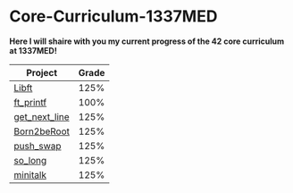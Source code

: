 # Core-Curriculum-1337MED
**Here I will shaire with you my current progress of the 42 core curriculum at 1337MED!**

|Project|Grade
|--|--|
|[Libft](https://github.com/42-adbouras/libft-1337MED)          | 125% |
|[ft_printf](https://github.com/42-adbouras/ft_printf-1337MED)  | 100% |
|[get_next_line](https://github.com/42-adbouras/get_next_line-1337MED)  | 125% |
|[Born2beRoot](https://github.com/42-adbouras/Born2beroot-1337MED)  | 125% |
|[push_swap](https://github.com/42-adbouras/push_swap-1337MED)  | 125% |
|[so_long](https://github.com/42-adbouras/so_long-1337MED)  | 125% |
|[minitalk](https://github.com/42-adbouras/minitalk-1337MED)  | 125% |

